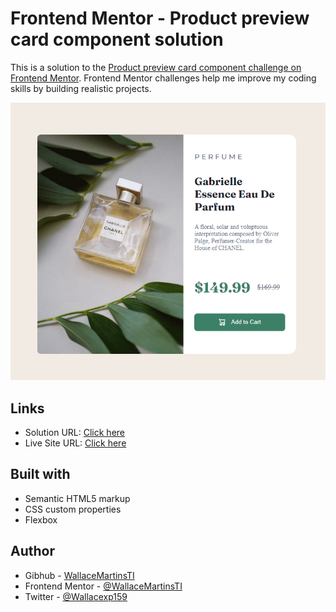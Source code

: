 # Frontend Mentor - Product preview card component solution

This is a solution to the [Product preview card component challenge on Frontend Mentor](https://www.frontendmentor.io/challenges/product-preview-card-component-GO7UmttRfa). Frontend Mentor challenges help me improve my coding skills by building realistic projects. 

![](./images/screenshot.PNG)

## Links

- Solution URL: [Click here](https://github.com/WallaceMartinsTI/FM_product_preview_card)
- Live Site URL: [Click here](https://wallacemartinsti.github.io/FM_product_preview_card/)

## Built with

- Semantic HTML5 markup
- CSS custom properties
- Flexbox

## Author

- Gibhub - [WallaceMartinsTI](https://github.com/WallaceMartinsTI)
- Frontend Mentor - [@WallaceMartinsTI](https://www.frontendmentor.io/profile/WallaceMartinsTI)
- Twitter - [@Wallacexp159](https://twitter.com/wallacexp159)
